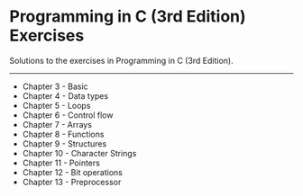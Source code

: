<span class="mega-octicon octicon-repo"></span> Programming in C (3rd Edition) Exercises
===================


Solutions to the exercises in Programming in C (3rd Edition).

----------
 - Chapter 3 - Basic
 - Chapter 4 - Data types
 - Chapter 5 - Loops
 - Chapter 6 - Control flow
 - Chapter 7 - Arrays
 - Chapter 8 - Functions
 - Chapter 9 - Structures
 - Chapter 10 - Character Strings
 - Chapter 11 - Pointers
 - Chapter 12 - Bit operations
 - Chapter 13 - Preprocessor

